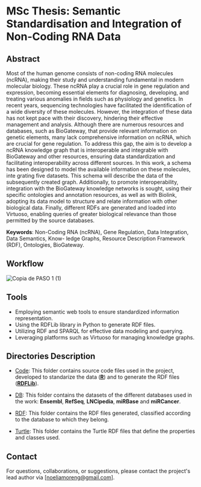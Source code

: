 # MSc Thesis: Semantic Standardisation and Integration of Non-Coding RNA Data

## Abstract 

Most of the human genome consists of non-coding RNA molecules (ncRNA), making their study
and understanding fundamental in modern molecular biology. These ncRNA play a crucial role in gene
regulation and expression, becoming essential elements for diagnosing, developing, and treating various
anomalies in fields such as physiology and genetics.
In recent years, sequencing technologies have facilitated the identification of a wide diversity of these
molecules. However, the integration of these data has not kept pace with their discovery, hindering their
effective management and analysis.
Although there are numerous resources and databases, such as BioGateway, that provide relevant
information on genetic elements, many lack comprehensive information on ncRNA, which are crucial for
gene regulation. To address this gap, the aim is to develop a ncRNA knowledge graph that is interoperable and integrable with BioGateway and other resources, ensuring data standardization and facilitating
interoperability across different sources.
In this work, a schema has been designed to model the available information on these molecules, inte grating five datasets. This schema will describe the data of the subsequently created graph. Additionally,
to promote interoperability, integration with the BioGateway knowledge networks is sought, using their
specific ontologies and annotation resources, as well as with Biolink, adopting its data model to structure
and relate information with other biological data. Finally, different RDFs are generated and loaded into
Virtuoso, enabling queries of greater biological relevance than those permitted by the source databases.

**Keywords**: Non-Coding RNA (ncRNA), Gene Regulation, Data Integration, Data Semantics, Know-
ledge Graphs, Resource Description Framework (RDF), Ontologies, BioGateway.
## Workflow

![Copia de PASO 1 (1)](https://github.com/user-attachments/assets/67916b99-56f0-4d63-8247-cb062f999719)


## Tools

- Employing semantic web tools to ensure standardized information representation.
- Using the RDFLib library in Python to generate RDF files.
- Utilizing RDF and SPARQL for effective data modeling and querying.
- Leveraging platforms such as Virtuoso for managing knowledge graphs.


## Directories Description

- [Code](./Code): This folder contains source code files used in the project, developed to standarize the data ([**R**](./Code/R)) and to generate the RDF files ([**RDFLib**](./Code/RDFLib)).

- [DB](./DB): This folder contains the datasets of the different databases used in the work: **Ensembl**, **RefSeq**, **LNCipedia**, **miRBase** and **miRCancer**.

- [RDF](./RDF): This folder contains the RDF files generated, classified according to the database to which they belong.

- [Turtle](./Turtle): This folder contains the Turtle RDF files that define the properties and classes used.

## Contact

For questions, collaborations, or suggestions, please contact the project's lead author via [noeliamoreng@gmail.com].


